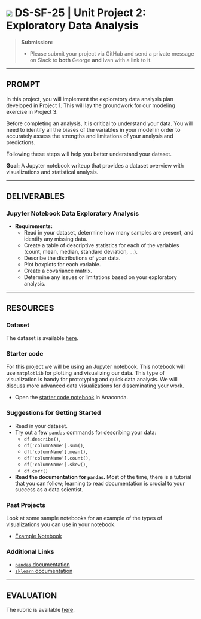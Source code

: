 # ![](https://ga-dash.s3.amazonaws.com/production/assets/logo-9f88ae6c9c3871690e33280fcf557f33.png) DS-SF-25 | Unit Project 2: Exploratory Data Analysis

> **Submission:**
>
> - Please submit your project via GitHub and send a private message on Slack to **both** George **and** Ivan with a link to it.

---

## PROMPT

In this project, you will implement the exploratory data analysis plan developed in Project 1.  This will lay the groundwork for our modeling exercise in Project 3.

Before completing an analysis, it is critical to understand your data.  You will need to identify all the biases of the variables in your model in order to accurately assess the strengths and limitations of your analysis and predictions.

Following these steps will help you better understand your dataset.

**Goal:** A Jupyter notebook writeup that provides a dataset overview with visualizations and statistical analysis.

---

## DELIVERABLES

### Jupyter Notebook Data Exploratory Analysis

- **Requirements:**
  - Read in your dataset, determine how many samples are present, and identify any missing data.
  - Create a table of descriptive statistics for each of the variables (count, mean, median, standard deviation, ...).
  - Describe the distributions of your data.
  - Plot boxplots for each variable.
  - Create a covariance matrix.
  - Determine any issues or limitations based on your exploratory analysis.

---

## RESOURCES

### Dataset

The dataset is available [here](../dataset).

### Starter code

For this project we will be using an Jupyter notebook.  This notebook will use `matplotlib` for plotting and visualizing our data.  This type of visualization is handy for prototyping and quick data analysis.  We will discuss more advanced data visualizations for disseminating your work.

* Open the [starter code notebook](./code/unit-project-2-starter-code.ipynb) in Anaconda.

### Suggestions for Getting Started

- Read in your dataset.
- Try out a few `pandas` commands for describing your data:
  - `df.describe()`,
  - `df['columnName'].sum()`,
  - `df['columnName'].mean()`,
  - `df['columnName'].count()`,
  - `df['columnName'].skew()`,
  - `df.corr()`
- **Read the documentation for `pandas`.**  Most of the time, there is a tutorial that you can follow; learning to read documentation is crucial to your success as a data scientist.

### Past Projects

Look at some sample notebooks for an example of the types of visualizations you can use in your notebook.
- [Example Notebook](https://github.com/justmarkham/DAT8/blob/master/notebooks/05_pandas_visualization.ipynb)

### Additional Links

- [`pandas` documentation](http://pandas.pydata.org/pandas-docs/stable)
- [`sklearn` documentation](http://scikit-learn.org/stable/documentation.html)

---

## EVALUATION

The rubric is available [here](./rubric).